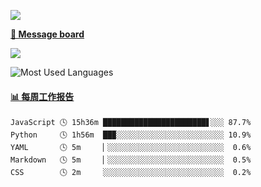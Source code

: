 [![](https://count.getloli.com/get/@SmaIIstars.github.readme)](https://count.getloli.com/)


[**💬 Message board**](https://chat.getloli.com/room/@SmaIIstars.github)

[![](https://chat.getloli.com/room/@SmaIIstars.github/svg?width=600&height=100&limit=20&theme=light&fontSize=14)](https://chat.getloli.com/room/@SmaIIstars.github)


![Most Used Languages](https://github-readme-stats.vercel.app/api/top-langs/?username=SmaIIstars&theme=dark&layout=compact)

<!-- waka-box start -->
#### <a href="https://gist.github.com/7bedf98e5eb1c9dafa176cc06c2428a5" target="_blank">📊 每周工作报告</a>
```text
JavaScript 🕓 15h36m ███████████████████████▋░░░ 87.7%
Python     🕓 1h56m  ██▉░░░░░░░░░░░░░░░░░░░░░░░░ 10.9%
YAML       🕓 5m     ▏░░░░░░░░░░░░░░░░░░░░░░░░░░  0.6%
Markdown   🕓 5m     ▏░░░░░░░░░░░░░░░░░░░░░░░░░░  0.5%
CSS        🕓 2m     ░░░░░░░░░░░░░░░░░░░░░░░░░░░  0.2%
```
<!-- Powered by https://github.com/journey-ad/waka-box-go . -->
<!-- waka-box end -->
